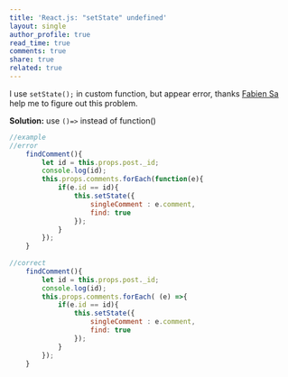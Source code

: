 ```yaml
---
title: 'React.js: "setState" undefined'
layout: single
author_profile: true
read_time: true
comments: true
share: true
related: true
---
```


I use `setState();` in custom function, but appear error, thanks [Fabien Sa](https://stackoverflow.com/questions/32317154/react-uncaught-typeerror-cannot-read-property-setstate-of-undefined) help me to figure out this problem.

**Solution:** use `()=>` instead of function()

```js
//example
//error
    findComment(){
        let id = this.props.post._id;
        console.log(id);
        this.props.comments.forEach(function(e){
            if(e.id == id){     
                this.setState({
                    singleComment : e.comment,
                    find: true
                });
            }
        });
    }
		
//correct
    findComment(){
        let id = this.props.post._id;
        console.log(id);
        this.props.comments.forEach( (e) =>{
            if(e.id == id){     
                this.setState({
                    singleComment : e.comment,
                    find: true
                });
            }
        });
    }
		
```